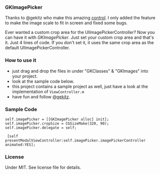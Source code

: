 ### GKImagePicker

Thanks to @gekitz who make this amazing [control](https://github.com/gekitz/GKImagePicker). I only added the feature to make the image scale to fit in screen and fixed some bugs.

Ever wanted a custom crop area for the UIImagePickerController? Now you can have it with _GKImagePicker_. Just set your custom crop area and that's it. Just 4 lines of code. If you don't set it, it uses the same crop area as the default UIImagePickerController.

### How to use it

- just drag and drop the files in under "GKClasses" & "GKImages" into your project.
- look at the sample code below.
- this project contains a sample project as well, just have a look at the implementation of `ViewController.m` 
- have fun and follow [@gekitz](http://www.twitter.com/gekitz).


### Sample Code
	
	self.imagePicker = [[GKImagePicker alloc] init];
    self.imagePicker.cropSize = CGSizeMake(320, 90);
    self.imagePicker.delegate = self;
    
     [self presentModalViewController:self.imagePicker.imagePickerController animated:YES];
     

### License
Under MIT. See license file for details.



    